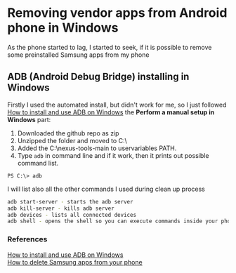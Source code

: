 # Removing vendor apps from Android phone in Windows

As the phone started to lag, I started to seek, if it is possible to remove some preinstalled Samsung apps from my phone

## ADB (Android Debug Bridge) installing in Windows
Firstly I used the automated install, but didn't work for me, so I just followed [How to install and use ADB on Windows](https://www.androidpolice.com/install-adb-windows-mac-linux-guide/) the **Perform a manual setup in Windows** part:

1. Downloaded the github repo as zip
2. Unzipped the folder and moved to C:\
3. Added the C:\nexus-tools-main to uservariables PATH.
4. Type `adb` in command line and if it work, then it prints out possible command list.
```
PS C:\> adb
```
I will list also all the other commands I used during clean up process  
```bash
adb start-server - starts the adb server  
adb kill-server - kills adb server
adb devices - lists all connected devices
adb shell - opens the shell so you can execute commands inside your phone
```

### References
[How to install and use ADB on Windows](https://www.androidpolice.com/install-adb-windows-mac-linux-guide/)  
[How to delete Samsung apps from your phone](https://www.androidpolice.com/how-to-delete-samsung-apps/)

